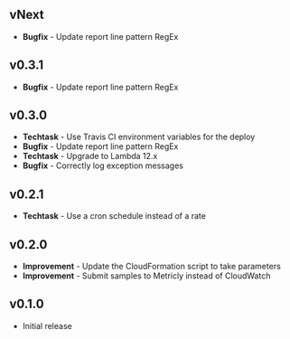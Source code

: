 ## vNext
- **Bugfix** - Update report line pattern RegEx

## v0.3.1
- **Bugfix** - Update report line pattern RegEx

## v0.3.0
- **Techtask** - Use Travis CI environment variables for the deploy
- **Bugfix** - Update report line pattern RegEx
- **Techtask** - Upgrade to Lambda 12.x
- **Bugfix** - Correctly log exception messages

## v0.2.1
- **Techtask** - Use a cron schedule instead of a rate

## v0.2.0
- **Improvement** - Update the CloudFormation script to take parameters
- **Improvement** - Submit samples to Metricly instead of CloudWatch

## v0.1.0
- Initial release
